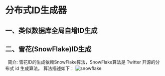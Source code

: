 # **分布式ID生成器**
## 一、类似数据库全局自增ID生成
## 二、雪花(SnowFlake)ID生成
&nbsp;&nbsp;简介: 雪花ID的生成依赖SnowFlake算法，SnowFlake算法是 Twitter 开源的分布式 id 生成算法。
算法描述如下：
![snowflake](https://ss1.bdstatic.com/70cFvXSh_Q1YnxGkpoWK1HF6hhy/it/u=76559403,2226856912&fm=26&gp=0.jpg "雪花算法描述")





